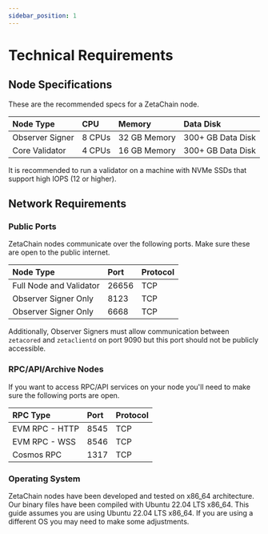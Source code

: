 ```yaml
---
sidebar_position: 1
---
```


# Technical Requirements

## Node Specifications

These are the recommended specs for a ZetaChain node.

| Node Type       | CPU    | Memory       | Data Disk         |
| :-------------- | :----- | :----------- | :---------------- |
| Observer Signer | 8 CPUs | 32 GB Memory | 300+ GB Data Disk |
| Core Validator  | 4 CPUs | 16 GB Memory | 300+ GB Data Disk |

It is recommended to run a validator on a machine with NVMe SSDs that support
high IOPS (12 or higher).

## Network Requirements

### Public Ports

ZetaChain nodes communicate over the following ports. Make sure these are open
to the public internet.

| Node Type               | Port  | Protocol |
| :---------------------- | :---- | :------- |
| Full Node and Validator | 26656 | TCP      |
| Observer Signer Only    | 8123  | TCP      |
| Observer Signer Only    | 6668  | TCP      |

Additionally, Observer Signers must allow communication between `zetacored` and
`zetaclientd` on port 9090 but this port should not be publicly accessible.

### RPC/API/Archive Nodes

If you want to access RPC/API services on your node you'll need to make sure the
following ports are open.

| RPC Type       | Port | Protocol |
| :------------- | :--- | :------- |
| EVM RPC - HTTP | 8545 | TCP      |
| EVM RPC - WSS  | 8546 | TCP      |
| Cosmos RPC     | 1317 | TCP      |

### Operating System

ZetaChain nodes have been developed and tested on x86_64 architecture. Our
binary files have been compiled with Ubuntu 22.04 LTS x86_64. This guide assumes
you are using Ubuntu 22.04 LTS x86_64. If you are using a different OS you may
need to make some adjustments.
